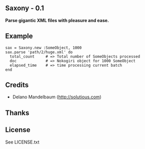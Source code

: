 ## Saxony - 0.1 ##

**Parse gigantic XML files with pleasure and ease.**

## Example ##
    
    sax = Saxony.new :SomeObject, 1000
    sax.parse 'path/2/huge.xml' do
      total_count     # => Total number of SomeObjects processed
      doc             # => Nokogiri object for 1000 SomeObject
      elapsed_time    # => time processing current batch
    end
      
## Credits

* Delano Mandelbaum (http://solutious.com)


## Thanks 


## License

See LICENSE.txt